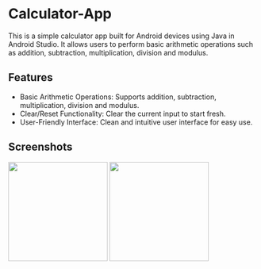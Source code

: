 # Calculator-App

This is a simple calculator app built for Android devices using Java in Android Studio. It allows users to perform basic arithmetic operations such as addition, subtraction, multiplication, division and modulus.

## Features
* Basic Arithmetic Operations: Supports addition, subtraction, multiplication, division and modulus.
* Clear/Reset Functionality: Clear the current input to start fresh.
* User-Friendly Interface: Clean and intuitive user interface for easy use.

## Screenshots

<img width="200px" src="https://github.com/user-attachments/assets/ecc18ac1-1025-48c2-8104-b34a18d075d8" />
<img width="200px" src="https://github.com/user-attachments/assets/46a21ada-5253-46e2-9b55-349697cbb963" />
